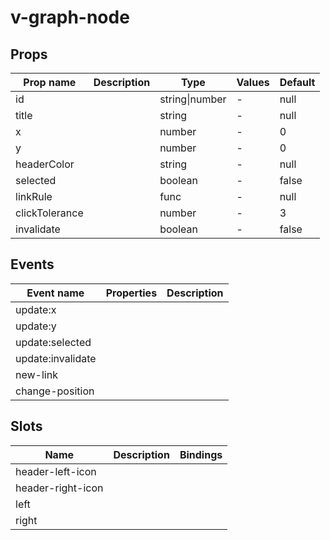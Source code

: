 # v-graph-node

## Props

| Prop name      | Description | Type           | Values | Default |
| -------------- | ----------- | -------------- | ------ | ------- |
| id             |             | string\|number | -      | null    |
| title          |             | string         | -      | null    |
| x              |             | number         | -      | 0       |
| y              |             | number         | -      | 0       |
| headerColor    |             | string         | -      | null    |
| selected       |             | boolean        | -      | false   |
| linkRule       |             | func           | -      | null    |
| clickTolerance |             | number         | -      | 3       |
| invalidate     |             | boolean        | -      | false   |

## Events

| Event name        | Properties | Description |
| ----------------- | ---------- | ----------- |
| update:x          |            |
| update:y          |            |
| update:selected   |            |
| update:invalidate |            |
| new-link          |            |
| change-position   |            |

## Slots

| Name              | Description | Bindings |
| ----------------- | ----------- | -------- |
| header-left-icon  |             |          |
| header-right-icon |             |          |
| left              |             |          |
| right             |             |          |
